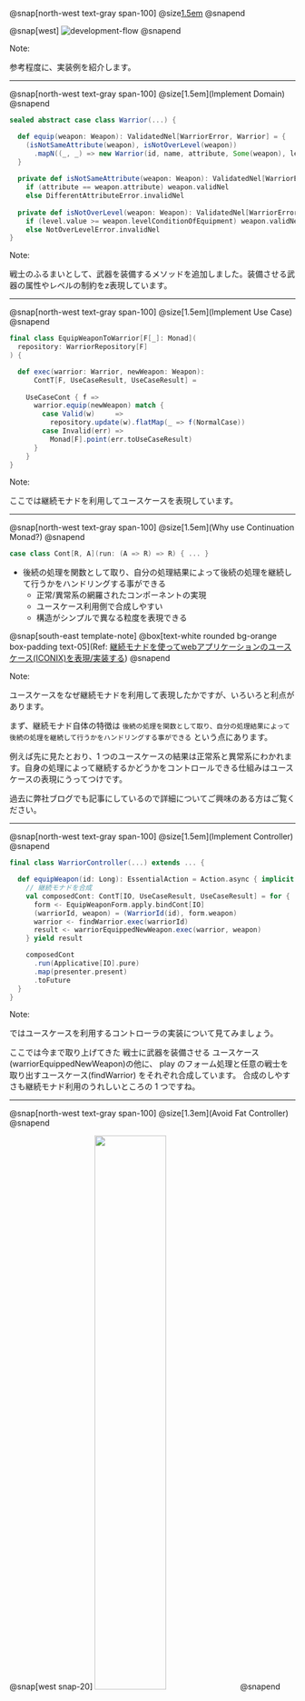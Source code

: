 @snap[north-west text-gray span-100]
@size[1.5em](Implementation)
@snapend

@snap[west]
![development-flow](assets/img/development-flow-focus5.png)
@snapend

Note:

参考程度に、実装例を紹介します。

---
@snap[north-west text-gray span-100]
@size[1.5em](Implement Domain)
@snapend

```scala
sealed abstract case class Warrior(...) {

  def equip(weapon: Weapon): ValidatedNel[WarriorError, Warrior] = {
    (isNotSameAttribute(weapon), isNotOverLevel(weapon))
      .mapN((_, _) => new Warrior(id, name, attribute, Some(weapon), level) {})
  }
  
  private def isNotSameAttribute(weapon: Weapon): ValidatedNel[WarriorError, Weapon] =
    if (attribute == weapon.attribute) weapon.validNel 
    else DifferentAttributeError.invalidNel
    
  private def isNotOverLevel(weapon: Weapon): ValidatedNel[WarriorError, Weapon] =
    if (level.value >= weapon.levelConditionOfEquipment) weapon.validNel 
    else NotOverLevelError.invalidNel
}
```

Note:

戦士のふるまいとして、武器を装備するメソッドを追加しました。装備させる武器の属性やレベルの制約をz表現しています。

---
@snap[north-west text-gray span-100]
@size[1.5em](Implement Use Case)
@snapend

```scala
final class EquipWeaponToWarrior[F[_]: Monad](
  repository: WarriorRepository[F]
) {

  def exec(warrior: Warrior, newWeapon: Weapon):
      ContT[F, UseCaseResult, UseCaseResult] =
    
    UseCaseCont { f =>
      warrior.equip(newWeapon) match {
        case Valid(w)     =>
          repository.update(w).flatMap(_ => f(NormalCase))
        case Invalid(err) =>
          Monad[F].point(err.toUseCaseResult)
      }
    }
}
```

Note:

ここでは継続モナドを利用してユースケースを表現しています。

---
@snap[north-west text-gray span-100]
@size[1.5em](Why use Continuation Monad?)
@snapend

``` scala
case class Cont[R, A](run: (A => R) => R) { ... }
```

- 後続の処理を関数として取り、自分の処理結果によって後続の処理を継続して行うかをハンドリングする事ができる
    - 正常/異常系の網羅されたコンポーネントの実現
    - ユースケース利用側で合成しやすい
    - 構造がシンプルで異なる粒度を表現できる

@snap[south-east template-note]
@box[text-white rounded bg-orange box-padding text-05](Ref: [継続モナドを使ってwebアプリケーションのユースケース(ICONIX)を表現/実装する](http://labs.septeni.co.jp/entry/2018/03/18/135106))
@snapend

Note:

ユースケースをなぜ継続モナドを利用して表現したかですが、いろいろと利点があります。

まず、継続モナド自体の特徴は `後続の処理を関数として取り、自分の処理結果によって後続の処理を継続して行うかをハンドリングする事ができる` という点にあります。

例えば先に見たとおり、1 つのユースケースの結果は正常系と異常系にわかれます。自身の処理によって継続するかどうかをコントロールできる仕組みはユースケースの表現にうってつけです。

過去に弊社ブログでも記事にしているので詳細についてご興味のある方はご覧ください。

---
@snap[north-west text-gray span-100]
@size[1.5em](Implement Controller)
@snapend

```scala
final class WarriorController(...) extends ... {

  def equipWeapon(id: Long): EssentialAction = Action.async { implicit r =>
    // 継続モナドを合成
    val composedCont: ContT[IO, UseCaseResult, UseCaseResult] = for {
      form <- EquipWeaponForm.apply.bindCont[IO]
      (warriorId, weapon) = (WarriorId(id), form.weapon)
      warrior <- findWarrior.exec(warriorId)
      result <- warriorEquippedNewWeapon.exec(warrior, weapon)
    } yield result

    composedCont
      .run(Applicative[IO].pure)
      .map(presenter.present)
      .toFuture
  }
}
```

Note:

ではユースケースを利用するコントローラの実装について見てみましょう。

ここでは今まで取り上げてきた 戦士に武器を装備させる ユースケース(warriorEquippedNewWeapon)の他に、
play のフォーム処理と任意の戦士を取り出すユースケース(findWarrior) をそれぞれ合成しています。 
合成のしやすさも継続モナド利用のうれしいところの 1 つですね。

---
@snap[north-west text-gray span-100]
@size[1.3em](Avoid Fat Controller)
@snapend

@snap[west snap-20]
<img src="assets/img/fat-controller.png" width="50%"/>
@snapend

@snap[midpoint snap-80]
#### コントローラーの責務

@ul[](false)
- 入力の受け付け
- ユースケース実行
- 結果を返す 
@ulend
@snapend

Note:

コントローラーの責務は、入力を受け付けて、要求を実現するためのユースケースを呼び出し結果を返すことです。

先のフェーズでもユースケースとドメインモデルの凝集度についてお話しましたが、コントローラーにロジックが漏れると、テスタビリティの低下や改修コストが高くなってしまいます。

ユースケースの概念を用いることで、コントローラからロジックを排除します。

---
@snap[north-west text-gray span-100]
@size[1.5em](Implement Use Case Test)
@snapend

### Normal Case
```scala
it should "正常系" in {
  val warrior = (for {
    name  <- WarriorName.of("せんしくん").toOption
    level <- WarriorLevel.of(40).toOption
  } yield {
    Warrior.createWithoutWeapon(WarriorId(1L), name, LightAttribute, level)
  }).get

  assert(
    useCase.exec(warrior, GoldSword).run(Applicative[Id].pure)
      === NormalCase
  )
}
```

---
@snap[north-west text-gray span-100]
@size[1.5em](Implement Use Case Test)
@snapend

### Abnormal Case
```scala
it should "異常系: 戦士のレベルが選択した武器のレベル条件を満たしていない場合" in {
  val warrior = (for {
    name  <- WarriorName.of("せんしくん").toOption
    level <- WarriorLevel.of(29).toOption
  } yield {
    Warrior.createWithoutWeapon(WarriorId(1L), name, LightAttribute, level)
  }).get

  assert(useCase.exec(warrior, GoldSword).run(Applicative[Id].pure)
    === NotOverLevel)
}
```

---
@snap[north-west text-gray span-100]
@size[1.5em](Implement Use Case Test)
@snapend

### Abnormal Case
```scala
it should "異常系: 戦士の属性と選択した武器の属性が異なる場合" in {
  ...
  assert(useCase.exec(warrior, GoldSword).run(Applicative[Id].pure)
    === DifferentAttribute)
}

it should """異常系: 戦士のレベルが選択した武器のレベル条件を満たしていない、かつ、
             戦士の属性と選択した武器の属性が異なる場合""" in {
  ...
  assert(useCase.exec(warrior, GoldSword).run(Applicative[Id].pure)
    === DifferentAttributeAndNotOverLevel)
}
```


